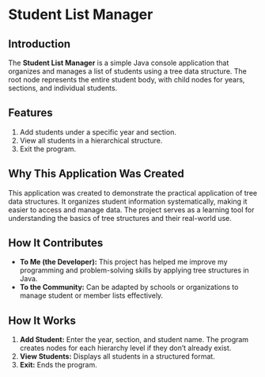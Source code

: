 # Student List Manager

## Introduction
The **Student List Manager** is a simple Java console application that organizes and manages a list of students using a tree data structure. The root node represents the entire student body, with child nodes for years, sections, and individual students.

## Features
1. Add students under a specific year and section.
2. View all students in a hierarchical structure.
3. Exit the program.

## Why This Application Was Created
This application was created to demonstrate the practical application of tree data structures. It organizes student information systematically, making it easier to access and manage data. The project serves as a learning tool for understanding the basics of tree structures and their real-world use.

## How It Contributes
- **To Me (the Developer):** This project has helped me improve my programming and problem-solving skills by applying tree structures in Java.
- **To the Community:** Can be adapted by schools or organizations to manage student or member lists effectively.

## How It Works
1. **Add Student:** Enter the year, section, and student name. The program creates nodes for each hierarchy level if they don’t already exist.
2. **View Students:** Displays all students in a structured format.
3. **Exit:** Ends the program.
